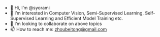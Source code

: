 - 👋 Hi, I’m @syorami
- 👀 I’m interested in Computer Vision, Semi-Supervised Learning, Self-Supervised Learning and Efficient Model Training etc.
- 💞️ I’m looking to collaborate on above topics
- 📫 How to reach me: zhoubeitong@gmail.com

<!---
syorami/syorami is a ✨ special ✨ repository because its `README.md` (this file) appears on your GitHub profile.
You can click the Preview link to take a look at your changes.
--->
